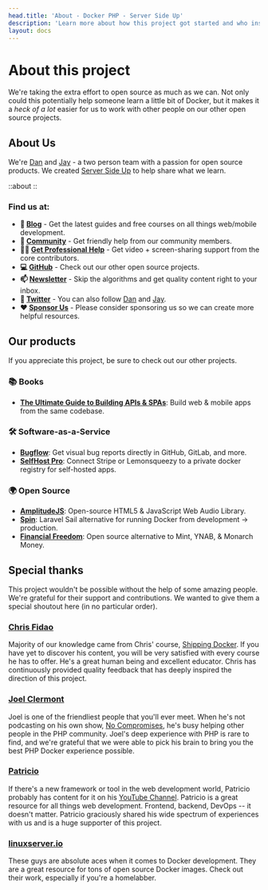 ```yaml
---
head.title: 'About - Docker PHP - Server Side Up'
description: 'Learn more about how this project got started and who inspired it.'
layout: docs
---
```


# About this project
We're taking the extra effort to open source as much as we can. Not only could this potentially help someone learn a little bit of Docker, but it makes it a *heck of a lot* easier for us to work with other people on our other open source projects.

## About Us
We're [Dan](https://twitter.com/danpastori) and [Jay](https://twitter.com/jaydrogers) - a two person team with a passion for open source products. We created [Server Side Up](https://serversideup.net) to help share what we learn.

::about
::

### Find us at:

* **📖 [Blog](https://serversideup.net)** - Get the latest guides and free courses on all things web/mobile development.
* **🙋 [Community](https://community.serversideup.net)** - Get friendly help from our community members.
* **🤵‍♂️ [Get Professional Help](https://serversideup.net/professional-support)** - Get video + screen-sharing support from the core contributors.
* **💻 [GitHub](https://github.com/serversideup)** - Check out our other open source projects.
* **📫 [Newsletter](https://serversideup.net/subscribe)** - Skip the algorithms and get quality content right to your inbox.
* **🐥 [Twitter](https://twitter.com/serversideup)** - You can also follow [Dan](https://twitter.com/danpastori) and [Jay](https://twitter.com/jaydrogers).
* **❤️ [Sponsor Us](https://github.com/sponsors/serversideup)** - Please consider sponsoring us so we can create more helpful resources.

## Our products
If you appreciate this project, be sure to check out our other projects.

### 📚 Books
- **[The Ultimate Guide to Building APIs & SPAs](https://serversideup.net/ultimate-guide-to-building-apis-and-spas-with-laravel-and-nuxt3/)**: Build web & mobile apps from the same codebase.

### 🛠️ Software-as-a-Service
- **[Bugflow](https://bugflow.io/)**: Get visual bug reports directly in GitHub, GitLab, and more.
- **[SelfHost Pro](https://selfhostpro.com/)**: Connect Stripe or Lemonsqueezy to a private docker registry for self-hosted apps.

### 🌍 Open Source
- **[AmplitudeJS](https://521dimensions.com/open-source/amplitudejs)**: Open-source HTML5 & JavaScript Web Audio Library.
- **[Spin](https://serversideup.net/open-source/spin/)**: Laravel Sail alternative for running Docker from development → production.
- **[Financial Freedom](https://github.com/serversideup/financial-freedom)**: Open source alternative to Mint, YNAB, & Monarch Money.

## Special thanks
This project wouldn't be possible without the help of some amazing people. We're grateful for their support and contributions. We wanted to give them a special shoutout here (in no particular order).

### [Chris Fidao](https://github.com/fideloper)
Majority of our knowledge came from Chris' course, [Shipping Docker](https://serversforhackers.com/shipping-docker). If you have yet to discover his content, you will be very satisfied with every course he has to offer. He's a great human being and excellent educator. Chris has continuously provided quality feedback that has deeply inspired the direction of this project.

### [Joel Clermont](https://github.com/joelclermont/)
Joel is one of the friendliest people that you'll ever meet. When he's not podcasting on his own show, [No Compromises](https://show.nocompromises.io/), he's busy helping other people in the PHP community. Joel's deep experience with PHP is rare to find, and we're grateful that we were able to pick his brain to bring you the best PHP Docker experience possible.

### [Patricio](https://github.com/ijpatricio)
If there's a new framework or tool in the web development world, Patricio probably has content for it on his [YouTube Channel](https://www.youtube.com/@PatricioOnCode). Patricio is a great resource for all things web development. Frontend, backend, DevOps -- it doesn't matter. Patricio graciously shared his wide spectrum of experiences with us and is a huge supporter of this project.

### [linuxserver.io](https://www.linuxserver.io/)
These guys are absolute aces when it comes to Docker development. They are a great resource for tons of open source Docker images. Check out their work, especially if you're a homelabber.